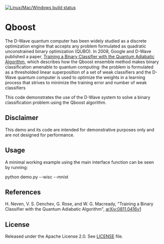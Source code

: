 [![Linux/Mac/Windows build status](https://circleci.com/gh/dwave-examples/qboost.svg?style=svg)](https://circleci.com/gh/dwave-examples/qboost)

# Qboost

The D-Wave quantum computer has been widely studied as a discrete optimization
engine that accepts any problem formulated as quadratic unconstrained binary
optimization (QUBO). In 2008, Google and D-Wave published a paper,
[Training a Binary Classifier with the Quantum Adiabatic Algorithm](https://arxiv.org/pdf/0811.0416.pdf), which describes how the Qboost
ensemble method makes binary classification amenable to quantum computing: the problem is formulated as a thresholded linear superposition of a set of
weak classifiers and the D-Wave quantum computer is  used to optimize the
weights in a learning process that strives to minimize the training error
and number of weak classifiers

This code demonstrates the use of the D-Wave system to solve a binary
classification problem using the Qboost algorithm.

## Disclaimer

This demo and its code are intended for demonstrative purposes only and are not
designed for performance.

## Usage

A minimal working example using the main interface function can be seen by
running:

  python demo.py  --wisc --mnist

## References

H. Neven, V. S. Denchev, G. Rose, and W. G. Macready, "Training a Binary
Classifier with the Quantum Adiabatic Algorithm", [arXiv:0811.0416v1](https://arxiv.org/pdf/0811.0416.pdf)

## License

Released under the Apache License 2.0. See [LICENSE](LICENSE) file.
